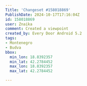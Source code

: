 ```yaml
---
Title: 'Changeset #158018869'
PublishDate: 2024-10-17T17:16:04Z
id: 158018869
user: Znaika
comment: Created a viewpoint
created_by: Every Door Android 5.2
tags:
- Montenegro
- Budva
bbox:
  min_lon: 18.8392357
  min_lat: 42.2784452
  max_lon: 18.8392357
  max_lat: 42.2784452

---
```

